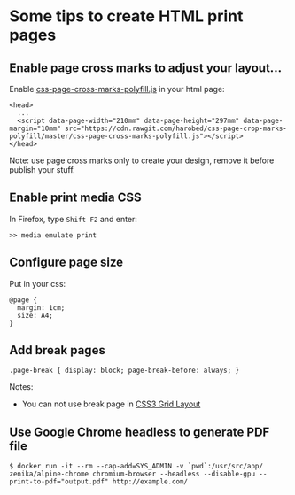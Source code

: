 # Some tips to create HTML print pages

## Enable page cross marks to adjust your layout...

Enable [css-page-cross-marks-polyfill.js](css-page-cross-marks-polyfill.js) in your html page:

```
<head>
  ...
  <script data-page-width="210mm" data-page-height="297mm" data-page-margin="10mm" src="https://cdn.rawgit.com/harobed/css-page-crop-marks-polyfill/master/css-page-cross-marks-polyfill.js"></script>
</head>
```

Note: use page cross marks only to create your design, remove it before publish your stuff.

## Enable print media CSS

In Firefox, type `Shift F2` and enter:

```
>> media emulate print
```


## Configure page size

Put in your css:

```
@page {
  margin: 1cm;
  size: A4;
}
```

## Add break pages

```
.page-break	{ display: block; page-break-before: always; }
```

Notes:

* You can not use break page in [CSS3 Grid Layout](https://developer.mozilla.org/en-US/docs/Web/CSS/CSS_Grid_Layout)


## Use Google Chrome headless to generate PDF file

```
$ docker run -it --rm --cap-add=SYS_ADMIN -v `pwd`:/usr/src/app/ zenika/alpine-chrome chromium-browser --headless --disable-gpu --print-to-pdf="output.pdf" http://example.com/
```
